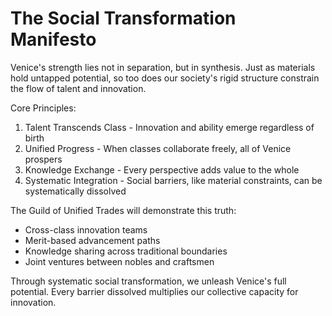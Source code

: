 # The Social Transformation Manifesto

Venice's strength lies not in separation, but in synthesis. Just as materials hold untapped potential, so too does our society's rigid structure constrain the flow of talent and innovation.

Core Principles:
1. Talent Transcends Class - Innovation and ability emerge regardless of birth
2. Unified Progress - When classes collaborate freely, all of Venice prospers
3. Knowledge Exchange - Every perspective adds value to the whole
4. Systematic Integration - Social barriers, like material constraints, can be systematically dissolved

The Guild of Unified Trades will demonstrate this truth:
- Cross-class innovation teams
- Merit-based advancement paths
- Knowledge sharing across traditional boundaries
- Joint ventures between nobles and craftsmen

Through systematic social transformation, we unleash Venice's full potential. Every barrier dissolved multiplies our collective capacity for innovation.